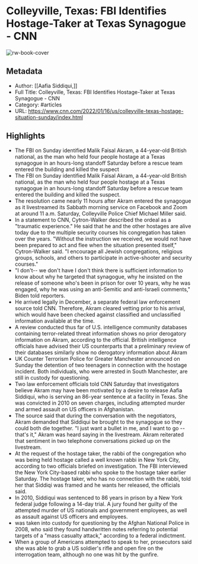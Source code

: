 # Colleyville, Texas: FBI Identifies Hostage-Taker at Texas Synagogue - CNN

![rw-book-cover](https://readwise-assets.s3.amazonaws.com/static/images/article4.6bc1851654a0.png)

## Metadata
- Author: [[Aafia Siddiqui,]]
- Full Title: Colleyville, Texas: FBI Identifies Hostage-Taker at Texas Synagogue - CNN
- Category: #articles
- URL: https://www.cnn.com/2022/01/16/us/colleyville-texas-hostage-situation-sunday/index.html

## Highlights
- The FBI on Sunday identified Malik Faisal Akram, a 44-year-old British national, as the man who held four people hostage at a Texas synagogue in an hours-long standoff Saturday before a rescue team entered the building and killed the suspect
- The FBI on Sunday identified Malik Faisal Akram, a 44-year-old British national, as the man who held four people hostage at a Texas synagogue in an hours-long standoff Saturday before a rescue team entered the building and killed the suspect.
- The resolution came nearly 11 hours after Akram entered the synagogue as it livestreamed its Sabbath morning service on Facebook and Zoom at around 11 a.m. Saturday, Colleyville Police Chief Michael Miller said.
- In a statement to CNN, Cytron-Walker described the ordeal as a "traumatic experience." He said that he and the other hostages are alive today due to the multiple security courses his congregation has taken over the years. "Without the instruction we received, we would not have been prepared to act and flee when the situation presented itself," Cytron-Walker said. "I encourage all Jewish congregations, religious groups, schools, and others to participate in active-shooter and security courses."
- "I don't-- we don't have I don't think there is sufficient information to know about why he targeted that synagogue, why he insisted on the release of someone who's been in prison for over 10 years, why he was engaged, why he was using an anti-Semitic and anti-Israeli comments," Biden told reporters.
- He arrived legally in December, a separate federal law enforcement source told CNN. Therefore, Akram cleared vetting prior to his arrival, which would have been checked against classified and unclassified information available at the time.
- A review conducted thus far of U.S. intelligence community databases containing terror-related threat information shows no prior derogatory information on Akram, according to the official. British intelligence officials have advised their US counterparts that a preliminary review of their databases similarly show no derogatory information about Akram
- UK Counter Terrorism Police for Greater Manchester announced on Sunday the detention of two teenagers in connection with the hostage incident. Both individuals, who were arrested in South Manchester, are still in custody for questioning.
- Two law enforcement officials told CNN Saturday that investigators believe Akram may have been motivated by a desire to release Aafia Siddiqui, who is serving an 86-year sentence at a facility in Texas. She was convicted in 2010 on seven charges, including attempted murder and armed assault on US officers in Afghanistan.
- The source said that during the conversation with the negotiators, Akram demanded that Siddiqui be brought to the synagogue so they could both die together. "I just want a bullet in me, and I want to go -- that's it," Akram was heard saying in the livestream. Akram reiterated that sentiment in two telephone conversations picked up on the livestream.
- At the request of the hostage taker, the rabbi of the congregation who was being held hostage called a well known rabbi in New York City, according to two officials briefed on investigation. The FBI interviewed the New York City-based rabbi who spoke to the hostage taker earlier Saturday. The hostage taker, who has no connection with the rabbi, told her that Siddiqi was framed and he wants her released, the officials said.
- In 2010, Siddiqui was sentenced to 86 years in prison by a New York federal judge following a 14-day trial. A jury found her guilty of the attempted murder of US nationals and government employees, as well as assault against US officers and employees.
- was taken into custody for questioning by the Afghan National Police in 2008, who said they found handwritten notes referring to potential targets of a "mass casualty attack," according to a federal indictment.
- When a group of Americans attempted to speak to her, prosecutors said she was able to grab a US soldier's rifle and open fire on the interrogation team, although no one was hit by the gunfire.

